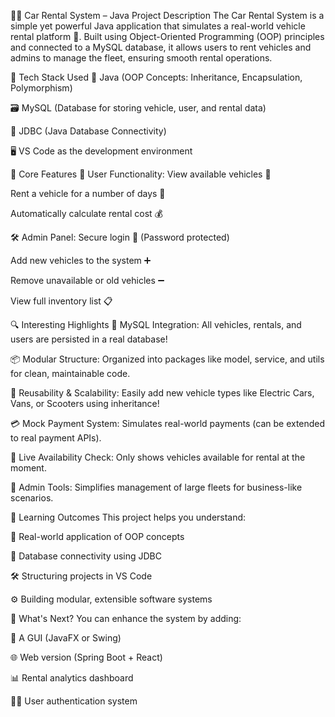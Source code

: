 🚗✨ Car Rental System – Java Project Description
The Car Rental System is a simple yet powerful Java application that simulates a real-world vehicle rental platform 🏁. Built using Object-Oriented Programming (OOP) principles and connected to a MySQL database, it allows users to rent vehicles and admins to manage the fleet, ensuring smooth rental operations.

🔧 Tech Stack Used
🧠 Java (OOP Concepts: Inheritance, Encapsulation, Polymorphism)

🗃️ MySQL (Database for storing vehicle, user, and rental data)

🔌 JDBC (Java Database Connectivity)

🖥️ VS Code as the development environment

🧩 Core Features
👤 User Functionality:
View available vehicles 🚙

Rent a vehicle for a number of days 📆

Automatically calculate rental cost 💰

🛠️ Admin Panel:
Secure login 🔐 (Password protected)

Add new vehicles to the system ➕

Remove unavailable or old vehicles ➖

View full inventory list 📋

🔍 Interesting Highlights
💾 MySQL Integration: All vehicles, rentals, and users are persisted in a real database!

📦 Modular Structure: Organized into packages like model, service, and utils for clean, maintainable code.

🔁 Reusability & Scalability: Easily add new vehicle types like Electric Cars, Vans, or Scooters using inheritance!

💳 Mock Payment System: Simulates real-world payments (can be extended to real payment APIs).

🚦 Live Availability Check: Only shows vehicles available for rental at the moment.

💼 Admin Tools: Simplifies management of large fleets for business-like scenarios.

🎯 Learning Outcomes
This project helps you understand:

🔄 Real-world application of OOP concepts

🔗 Database connectivity using JDBC

🛠️ Structuring projects in VS Code

⚙️ Building modular, extensible software systems

🚀 What's Next?
You can enhance the system by adding:

📱 A GUI (JavaFX or Swing)

🌐 Web version (Spring Boot + React)

📊 Rental analytics dashboard

🧑‍💼 User authentication system
